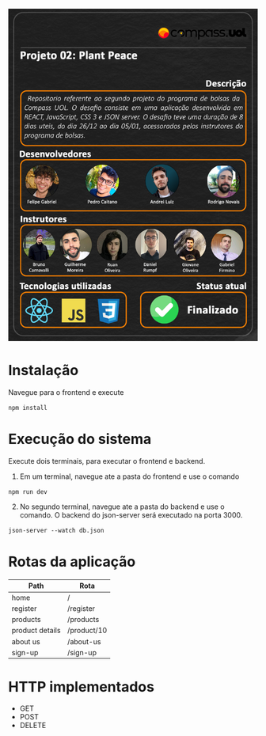 ![readme](frontend/src/assets/readmeCompass2Projeto.png)

# Instalação

Navegue para o frontend e execute

```
npm install
```

# Execução do sistema
Execute dois terminais, para executar o frontend e backend.

1. Em um terminal, navegue ate a pasta do frontend e use o comando

```
npm run dev
```

2. No segundo terminal, navegue ate a pasta do backend e use o comando. O backend do json-server será executado na porta 3000.

```
json-server --watch db.json
```

# Rotas da aplicação

| Path            | Rota        |
| --------------- | ----------- |
| home            | /           |
| register        | /register   |
| products        | /products   |
| product details | /product/10 |
| about us        | /about-us   |
| sign-up         | /sign-up    |

# HTTP implementados

- GET
- POST
- DELETE
